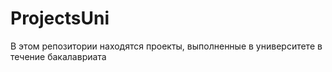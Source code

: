 # ProjectsUni
В этом репозитории находятся проекты, выполненные в университете в течение бакалавриата
